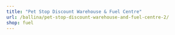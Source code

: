 ```yaml
---
title: "Pet Stop Discount Warehouse & Fuel Centre"
url: /ballina/pet-stop-discount-warehouse-and-fuel-centre-2/
shop: fuel
---
```

